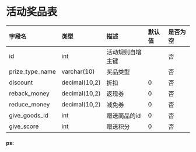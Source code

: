 # 活动奖品表

| 字段名 | 类型 | 描述 | 默认值 | 是否为空 |
| :--- | :--- | :--- | :--- | :--- |
| id | int | 活动规则自增主键 |  | 否 |
| prize\_type\_name | varchar\(10\) | 奖品类型 |  | 否 |
| discount | decimal\(10,2\) | 折扣 | 0 | 否 |
| reback\_money | decimal\(10,2\) | 返现券 | 0 | 否 |
| reduce\_money | decimal\(10,2\) | 减免券 | 0 | 否 |
| give\_goods\_id | int | 赠送商品的id | 0 | 否 |
| give\_score | int | 赠送积分 | 0 | 否 |

#### ps:



